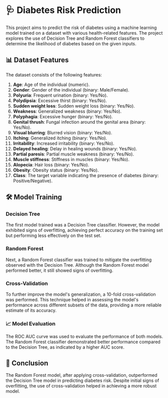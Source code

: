 # 🩺 Diabetes Risk Prediction

This project aims to predict the risk of diabetes using a machine learning model trained on a dataset with various health-related features. The project explores the use of Decision Tree and Random Forest classifiers to determine the likelihood of diabetes based on the given inputs.

## 📊 Dataset Features

The dataset consists of the following features:

1. **Age**: Age of the individual (numeric).
2. **Gender**: Gender of the individual (binary: Male/Female).
3. **Polyuria**: Frequent urination (binary: Yes/No).
4. **Polydipsia**: Excessive thirst (binary: Yes/No).
5. **Sudden weight loss**: Sudden weight loss (binary: Yes/No).
6. **Weakness**: Generalized weakness (binary: Yes/No).
7. **Polyphagia**: Excessive hunger (binary: Yes/No).
8. **Genital thrush**: Fungal infection around the genital area (binary: Yes/No).
9. **Visual blurring**: Blurred vision (binary: Yes/No).
10. **Itching**: Generalized itching (binary: Yes/No).
11. **Irritability**: Increased irritability (binary: Yes/No).
12. **Delayed healing**: Delay in healing wounds (binary: Yes/No).
13. **Partial paresis**: Partial muscle weakness (binary: Yes/No).
14. **Muscle stiffness**: Stiffness in muscles (binary: Yes/No).
15. **Alopecia**: Hair loss (binary: Yes/No).
16. **Obesity**: Obesity status (binary: Yes/No).
17. **Class**: The target variable indicating the presence of diabetes (binary: Positive/Negative).

## 🛠️ Model Training

### Decision Tree

The first model trained was a Decision Tree classifier. However, the model exhibited signs of overfitting, achieving perfect accuracy on the training set but performing less effectively on the test set.

### Random Forest

Next, a Random Forest classifier was trained to mitigate the overfitting observed with the Decision Tree. Although the Random Forest model performed better, it still showed signs of overfitting.

### Cross-Validation

To further improve the model's generalization, a 10-fold cross-validation was performed. This technique helped in assessing the model's performance across different subsets of the data, providing a more reliable estimate of its accuracy.

### 📈 Model Evaluation

The ROC AUC curve was used to evaluate the performance of both models. The Random Forest classifier demonstrated better performance compared to the Decision Tree, as indicated by a higher AUC score.

## 📌 Conclusion

The Random Forest model, after applying cross-validation, outperformed the Decision Tree model in predicting diabetes risk. Despite initial signs of overfitting, the use of cross-validation helped in achieving a more robust model.
